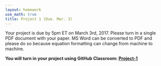 ```yaml
---
layout: homework
use_math: true
title: Project 1 (Due. Mar. 3)
---
```


Your project is due by 5pm ET on March 3rd, 2017. Please turn in a single PDF document with your paper. MS Word can be converted to PDF and please do so because equation formatting can change from machine to machine.

**You will turn in your project using GitHub Classroom: [Project-1](https://classroom.github.com/assignment-invitations/8c9542d34ab72a5e21c75e458627a504)**
